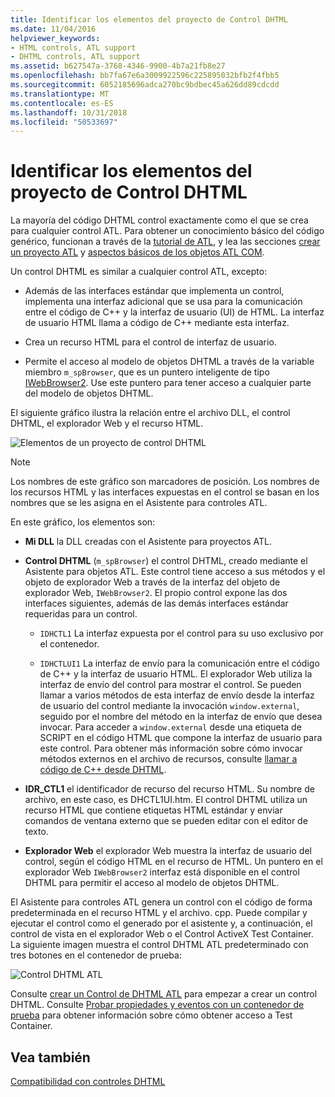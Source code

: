 ```yaml
---
title: Identificar los elementos del proyecto de Control DHTML
ms.date: 11/04/2016
helpviewer_keywords:
- HTML controls, ATL support
- DHTML controls, ATL support
ms.assetid: b627547a-3768-4346-9900-4b7a21fb8e27
ms.openlocfilehash: bb7fa67e6a3009922596c225895032bfb2f4fbb5
ms.sourcegitcommit: 6052185696adca270bc9bdbec45a626dd89cdcdd
ms.translationtype: MT
ms.contentlocale: es-ES
ms.lasthandoff: 10/31/2018
ms.locfileid: "50533697"
---
```

# <a name="identifying-the-elements-of-the-dhtml-control-project"></a>Identificar los elementos del proyecto de Control DHTML

La mayoría del código DHTML control exactamente como el que se crea para cualquier control ATL. Para obtener un conocimiento básico del código genérico, funcionan a través de la [tutorial de ATL](../atl/active-template-library-atl-tutorial.md), y lea las secciones [crear un proyecto ATL](../atl/reference/creating-an-atl-project.md) y [aspectos básicos de los objetos ATL COM](../atl/fundamentals-of-atl-com-objects.md).

Un control DHTML es similar a cualquier control ATL, excepto:

- Además de las interfaces estándar que implementa un control, implementa una interfaz adicional que se usa para la comunicación entre el código de C++ y la interfaz de usuario (UI) de HTML. La interfaz de usuario HTML llama a código de C++ mediante esta interfaz.

- Crea un recurso HTML para el control de interfaz de usuario.

- Permite el acceso al modelo de objetos DHTML a través de la variable miembro `m_spBrowser`, que es un puntero inteligente de tipo [IWebBrowser2](https://msdn.microsoft.com/library/aa752127.aspx). Use este puntero para tener acceso a cualquier parte del modelo de objetos DHTML.

El siguiente gráfico ilustra la relación entre el archivo DLL, el control DHTML, el explorador Web y el recurso HTML.

![Elementos de un proyecto de control DHTML](../atl/media/vc52en1.gif "vc52en1")

> [!NOTE]
>  Los nombres de este gráfico son marcadores de posición. Los nombres de los recursos HTML y las interfaces expuestas en el control se basan en los nombres que se les asigna en el Asistente para controles ATL.

En este gráfico, los elementos son:

- **Mi DLL** la DLL creadas con el Asistente para proyectos ATL.

- **Control DHTML** (`m_spBrowser`) el control DHTML, creado mediante el Asistente para objetos ATL. Este control tiene acceso a sus métodos y el objeto de explorador Web a través de la interfaz del objeto de explorador Web, `IWebBrowser2`. El propio control expone las dos interfaces siguientes, además de las demás interfaces estándar requeridas para un control.

   - `IDHCTL1` La interfaz expuesta por el control para su uso exclusivo por el contenedor.

   - `IDHCTLUI1` La interfaz de envío para la comunicación entre el código de C++ y la interfaz de usuario HTML. El explorador Web utiliza la interfaz de envío del control para mostrar el control. Se pueden llamar a varios métodos de esta interfaz de envío desde la interfaz de usuario del control mediante la invocación `window.external`, seguido por el nombre del método en la interfaz de envío que desea invocar. Para acceder a `window.external` desde una etiqueta de SCRIPT en el código HTML que compone la interfaz de usuario para este control. Para obtener más información sobre cómo invocar métodos externos en el archivo de recursos, consulte [llamar a código de C++ desde DHTML](../atl/calling-cpp-code-from-dhtml.md).

- **IDR_CTL1** el identificador de recurso del recurso HTML. Su nombre de archivo, en este caso, es DHCTL1UI.htm. El control DHTML utiliza un recurso HTML que contiene etiquetas HTML estándar y enviar comandos de ventana externo que se pueden editar con el editor de texto.

- **Explorador Web** el explorador Web muestra la interfaz de usuario del control, según el código HTML en el recurso de HTML. Un puntero en el explorador Web `IWebBrowser2` interfaz está disponible en el control DHTML para permitir el acceso al modelo de objetos DHTML.

El Asistente para controles ATL genera un control con el código de forma predeterminada en el recurso HTML y el archivo. cpp. Puede compilar y ejecutar el control como el generado por el asistente y, a continuación, el control de vista en el explorador Web o el Control ActiveX Test Container. La siguiente imagen muestra el control DHTML ATL predeterminado con tres botones en el contenedor de prueba:

![Control DHTML ATL](../atl/media/vc52en2.gif "vc52en2")

Consulte [crear un Control de DHTML ATL](../atl/creating-an-atl-dhtml-control.md) para empezar a crear un control DHTML. Consulte [Probar propiedades y eventos con un contenedor de prueba](../mfc/testing-properties-and-events-with-test-container.md) para obtener información sobre cómo obtener acceso a Test Container.

## <a name="see-also"></a>Vea también

[Compatibilidad con controles DHTML](../atl/atl-support-for-dhtml-controls.md)

